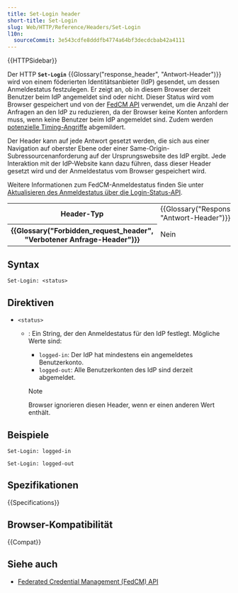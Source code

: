 ```yaml
---
title: Set-Login header
short-title: Set-Login
slug: Web/HTTP/Reference/Headers/Set-Login
l10n:
  sourceCommit: 3e543cdfe8dddfb4774a64bf3decdcbab42a4111
---
```


{{HTTPSidebar}}

Der HTTP **`Set-Login`** {{Glossary("response_header", "Antwort-Header")}} wird von einem föderierten Identitätsanbieter (IdP) gesendet, um dessen Anmeldestatus festzulegen. Er zeigt an, ob in diesem Browser derzeit Benutzer beim IdP angemeldet sind oder nicht. Dieser Status wird vom Browser gespeichert und von der [FedCM API](/de/docs/Web/API/FedCM_API) verwendet, um die Anzahl der Anfragen an den IdP zu reduzieren, da der Browser keine Konten anfordern muss, wenn keine Benutzer beim IdP angemeldet sind. Zudem werden [potenzielle Timing-Angriffe](https://github.com/w3c-fedid/FedCM/issues/447) abgemildert.

Der Header kann auf jede Antwort gesetzt werden, die sich aus einer Navigation auf oberster Ebene oder einer Same-Origin-Subressourcenanforderung auf der Ursprungswebsite des IdP ergibt. Jede Interaktion mit der IdP-Website kann dazu führen, dass dieser Header gesetzt wird und der Anmeldestatus vom Browser gespeichert wird.

Weitere Informationen zum FedCM-Anmeldestatus finden Sie unter [Aktualisieren des Anmeldestatus über die Login-Status-API](/de/docs/Web/API/FedCM_API/IDP_integration#update_login_status_using_the_login_status_api).

<table class="properties">
  <tbody>
    <tr>
      <th scope="row">Header-Typ</th>
      <td>{{Glossary("Response_header", "Antwort-Header")}}</td>
    </tr>
    <tr>
      <th scope="row">{{Glossary("Forbidden_request_header", "Verbotener Anfrage-Header")}}</th>
      <td>Nein</td>
    </tr>
  </tbody>
</table>

## Syntax

```http
Set-Login: <status>
```

## Direktiven

- `<status>`

  - : Ein String, der den Anmeldestatus für den IdP festlegt. Mögliche Werte sind:

    - `logged-in`: Der IdP hat mindestens ein angemeldetes Benutzerkonto.
    - `logged-out`: Alle Benutzerkonten des IdP sind derzeit abgemeldet.

    > [!NOTE]
    > Browser ignorieren diesen Header, wenn er einen anderen Wert enthält.

## Beispiele

```http
Set-Login: logged-in

Set-Login: logged-out
```

## Spezifikationen

{{Specifications}}

## Browser-Kompatibilität

{{Compat}}

## Siehe auch

- [Federated Credential Management (FedCM) API](/de/docs/Web/API/FedCM_API)
